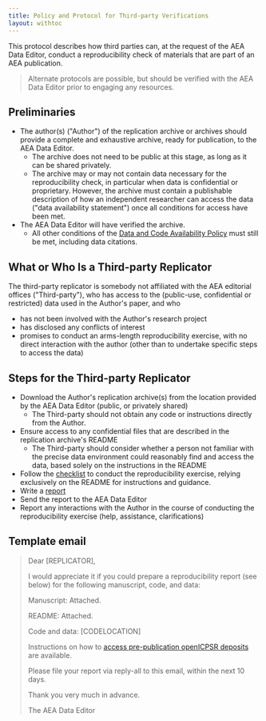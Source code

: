 ```yaml
---
title: Policy and Protocol for Third-party Verifications
layout: withtoc
---
```


This protocol describes how third parties can, at the request of the AEA Data Editor, conduct a reproducibility check of materials that are part of an AEA publication. 

> Alternate protocols are possible, but should be verified with the AEA Data Editor prior to engaging any resources. 

## Preliminaries

- The author(s) ("Author") of the replication archive or archives should provide a complete and exhaustive archive, ready for publication, to the AEA Data Editor. 
  - The archive does not need to be public at this stage, as long as it can be shared privately.
  - The archive may or may not contain data necessary for the reproducibility check, in particular when data is confidential or proprietary. However, the archive must contain a publishable description of how an independent researcher can access the data ("data availability statement") once all conditions for access have been met. 
- The AEA Data Editor will have verified the archive.
  - All other conditions of the [Data and Code Availability Policy](https://www.aeaweb.org/journals/policies/data-code) must still be met, including data citations.

## What or Who Is a Third-party Replicator

The third-party replicator is somebody not affiliated with the AEA editorial offices ("Third-party"), who has access to the (public-use, confidential or restricted) data used in the Author's paper, and who 

- has not been involved with the Author's research project
- has disclosed any conflicts of interest
- promises to conduct an arms-length reproducibility exercise, with no direct interaction with the author (other than to undertake specific steps to access the data)

## Steps for the Third-party Replicator

- Download the Author's replication archive(s) from the location provided by the AEA Data Editor (public, or privately shared)
  - The Third-party should not obtain any code or instructions directly from the Author.
- Ensure access to any confidential files that are described in the replication archive's README
  - The Third-party should consider whether a  person not familiar with the precise data environment could reasonably find and access the data, based solely on the instructions in the README
- Follow the [checklist](https://social-science-data-editors.github.io/guidance/Verification_guidance.html) to conduct the reproducibility exercise, relying exclusively on the README for instructions and guidance.
- Write a [report](https://github.com/AEADataEditor/replication-template/blob/master/REPLICATION.md)
- Send the report to the AEA Data Editor
- Report any interactions with the Author in the course of conducting the reproducibility exercise (help, assistance, clarifications)

## Template email 

> Dear [REPLICATOR],
> 
> I would appreciate it if you could prepare a reproducibility report (see below) for the following manuscript, code, and data:
> 
> Manuscript: Attached.
> 
> README: Attached.
> 
> Code and data: [CODELOCATION]
>
> Instructions on how to [access pre-publication openICPSR deposits](https://github.com/labordynamicsinstitute/replicability-training/blob/master/openICPSR_training.md) are available.
>
> Please file your report via reply-all to this email, within the next 10 days.
> 
> Thank you very much in advance.
>
> The AEA Data Editor
